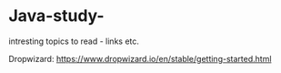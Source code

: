 # Java-study-
intresting topics to read - links etc.

Dropwizard: 
https://www.dropwizard.io/en/stable/getting-started.html
